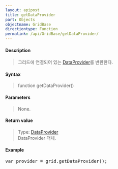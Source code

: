 ```yaml
---
layout: apipost
title: getDataProvider
part: Objects
objectname: GridBase
directiontype: Function
permalink: /api/GridBase/getDataProvider/
---
```



#### Description

> 그리드에 연결되어 있는 [DataProvider](/api/types/DataProvider/)를 반환한다.

#### Syntax

> function getDataProvider()

#### Parameters

> None.

#### Return value

> Type: [DataProvider](/api/types/DataProvider/)  
> DataProvider 객체.

#### Example

<pre class="prettyprint">
var provider = grid.getDataProvider();
</pre>




